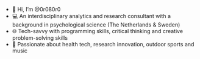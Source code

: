 - 👋 Hi, I’m @0r080r0
- 💻 An interdisciplinary analytics and research consultant with a background in psychological science (The Netherlands & Sweden)
- 🌐 Tech-savvy with programming skills, critical thinking and creative problem-solving skills
- 💞️ Passionate about health tech, research innovation, outdoor sports and music

<!---
0r080r0/0r080r0 is a ✨ special ✨ repository because its `README.md` (this file) appears on your GitHub profile.
You can click the Preview link to take a look at your changes.
--->
